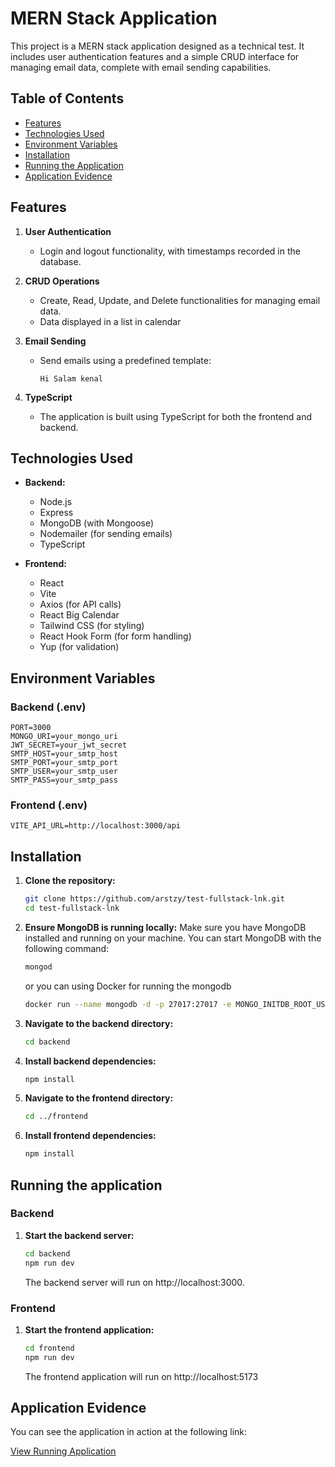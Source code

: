 # MERN Stack Application

This project is a MERN stack application designed as a technical test. It includes user authentication features and a simple CRUD interface for managing email data, complete with email sending capabilities.

## Table of Contents

- [Features](#features)
- [Technologies Used](#technologies-used)
- [Environment Variables](#environment-variables)
- [Installation](#installation)
- [Running the Application](#running-the-application)
- [Application Evidence](#application-evidence)

## Features

1. **User Authentication**
   - Login and logout functionality, with timestamps recorded in the database.

2. **CRUD Operations**
   - Create, Read, Update, and Delete functionalities for managing email data.
   - Data displayed in a list in calendar

3. **Email Sending**
   - Send emails using a predefined template:
     ```
     Hi Salam kenal
     ```

4. **TypeScript**
   - The application is built using TypeScript for both the frontend and backend.

## Technologies Used

- **Backend:**
  - Node.js
  - Express
  - MongoDB (with Mongoose)
  - Nodemailer (for sending emails)
  - TypeScript

- **Frontend:**
  - React
  - Vite
  - Axios (for API calls)
  - React Big Calendar
  - Tailwind CSS (for styling)
  - React Hook Form (for form handling)
  - Yup (for validation)

## Environment Variables

### Backend (.env)

```plaintext
PORT=3000
MONGO_URI=your_mongo_uri
JWT_SECRET=your_jwt_secret
SMTP_HOST=your_smtp_host
SMTP_PORT=your_smtp_port
SMTP_USER=your_smtp_user
SMTP_PASS=your_smtp_pass
```

### Frontend (.env)

```plaintext
VITE_API_URL=http://localhost:3000/api
```

## Installation

1. **Clone the repository:**

   ```bash
   git clone https://github.com/arstzy/test-fullstack-lnk.git
   cd test-fullstack-lnk
   ```

2. **Ensure MongoDB is running locally:**
   Make sure you have MongoDB installed and running on your machine. You can start MongoDB with the following command:
   
   ```bash
   mongod
   ```
   
   or you can using Docker for running the mongodb
   ```bash
   docker run --name mongodb -d -p 27017:27017 -e MONGO_INITDB_ROOT_USERNAME=yourUsername -e MONGO_INITDB_ROOT_PASSWORD=yourPassword mongo

   ```


2. **Navigate to the backend directory:**

    ```bash
    cd backend
    ```
3. **Install backend dependencies:**
    
    ```bash
    npm install
    ```
4. **Navigate to the frontend directory:**

    ```bash
    cd ../frontend
    ```
5. **Install frontend dependencies:**

    ```bash
    npm install
    ```

## Running the application

### Backend

1. **Start the backend server:**

    ```bash
    cd backend
    npm run dev
    ```
    The backend server will run on http://localhost:3000.

### Frontend

1. **Start the frontend application:**

    ```bash
    cd frontend
    npm run dev
    ```
    The frontend application will run on http://localhost:5173

## Application Evidence

You can see the application in action at the following link:

[View Running Application](https://jam.dev/c/7491c472-e633-41e4-a558-3456da3905bb)



